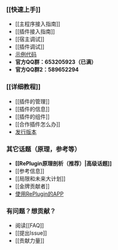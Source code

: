 ### [[快速上手]]
* [[主程序接入指南]]
* [[插件接入指南]]
* [[宿主调试]]
* [[插件调试]]
* [示例代码](https://github.com/Qihoo360/RePlugin/blob/master/replugin-sample)
* **官方QQ群：653205923（已满）**
* **官方QQ群2：589652294**

### [[详细教程]]
* [[插件的管理]]
* [[插件的信息]]
* [[插件的组件]]
* [[合作插件怎么办]]
* [发行版本](https://github.com/Qihoo360/RePlugin/releases)

### 其它话题（原理，参考等）
* **[[RePlugin原理剖析（推荐）|高级话题]]**
* [[参考信息]]
* [[局限和未来大计划]]
* [[金牌贡献者]]
* [使用RePlugin的APP](https://github.com/Qihoo360/RePlugin/blob/master/README_CN.md#已接入replugin的应用)

### 有问题？想贡献？
* 阅读[[FAQ]]
* [[提出Issue]]
* [[贡献力量]]